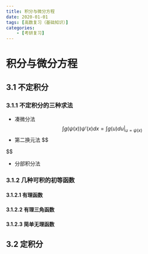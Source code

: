 ```yaml
---
title: 积分与微分方程
date: 2020-01-01
tags: [高数复习（基础知识）]
categories: 
    - [考研复习]
---
```

# 积分与微分方程

## 3.1 不定积分

### 3.1.1 不定积分的三种求法

- 凑微分法
$$
\int g(\psi(x))\psi'(x) dx = \int g(u) du \Big|_{u = \psi(x)}
$$
- 第二换元法
$$

$$
- 分部积分法

### 3.1.2 几种可积的初等函数

#### 3.1.2.1 有理函数

#### 3.1.2.2 有理三角函数

#### 3.1.2.3 简单无理函数

## 3.2 定积分

###
